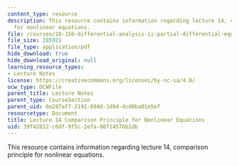 ```yaml
---
content_type: resource
description: This resource contains information regarding lecture 14, comparison principle
  for nonlinear equations.
file: /courses/18-156-differential-analysis-ii-partial-differential-equations-and-fourier-analysis-spring-2016/39f42812c6df9f5c2efa08f14576b1db_MIT18_156S16_lec14.pdf
file_size: 285921
file_type: application/pdf
hide_download: true
hide_download_original: null
learning_resource_types:
- Lecture Notes
license: https://creativecommons.org/licenses/by-nc-sa/4.0/
ocw_type: OCWFile
parent_title: Lecture Notes
parent_type: CourseSection
parent_uid: 0a287af7-2191-694d-1d94-dcd0ba01e5ef
resourcetype: Document
title: Lecture 14 Comparison Principle for Nonlinear Equations
uid: 39f42812-c6df-9f5c-2efa-08f14576b1db
---
```

This resource contains information regarding lecture 14, comparison principle for nonlinear equations.